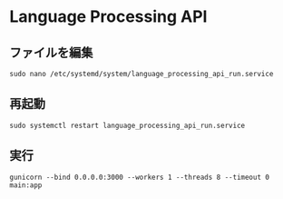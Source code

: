 # Language Processing API

## ファイルを編集

```shell
sudo nano /etc/systemd/system/language_processing_api_run.service
```

## 再起動

```shell
sudo systemctl restart language_processing_api_run.service
```

## 実行

```shell
gunicorn --bind 0.0.0.0:3000 --workers 1 --threads 8 --timeout 0 main:app
```
